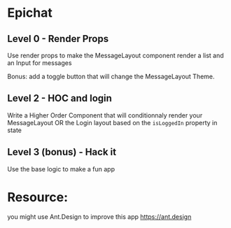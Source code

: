 # Epichat

## Level 0 - Render Props

Use render props to make the MessageLayout component render a list and an Input for messages

Bonus: add a toggle button that will change the MessageLayout Theme.

## Level 2 - HOC and login

Write a Higher Order Component that will conditionnaly render your MessageLayout OR the Login layout based on the `isLoggedIn` property in state

## Level 3 (bonus) - Hack it

Use the base logic to make a fun app

# Resource:

you might use Ant.Design to improve this app https://ant.design
